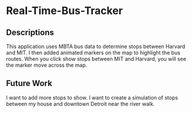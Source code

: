 # Real-Time-Bus-Tracker

## Descriptions
This application uses MBTA bus data to determine stops between Harvard and MIT. I then added animated markers on the map to highlight the bus routes. When you click show stops between MIT and Harvard, you will see the marker move across the map.

## Future Work
I want to add more stops to show. I want to create a simulation of stops between my house and downtown Detroit near the river walk.

